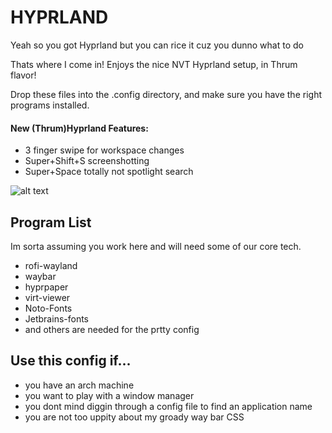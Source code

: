 # HYPRLAND

Yeah so you got Hyprland but you can rice it cuz you dunno what to do

Thats where I come in! Enjoys the nice NVT Hyprland setup, in Thrum flavor!

Drop these files into the .config directory, and make sure you have the right programs installed.

#### New (Thrum)Hyprland Features:
* 3 finger swipe for workspace changes
* Super+Shift+S screenshotting
* Super+Space totally not spotlight search

![alt text](https://github.com/ThrumWindsock/NVTHyprland/blob/main/hyprnvtdemo.png "Shes a looker")


## Program List

Im sorta assuming you work here and will need some of our core tech.

* rofi-wayland
* waybar
* hyprpaper
* virt-viewer
* Noto-Fonts
* Jetbrains-fonts
* and others are needed for the prtty config

## Use this config if...
* you have an arch machine
* you want to play with a window manager
* you dont mind diggin through a config file to find an application name
* you are not too uppity about my groady way bar CSS

